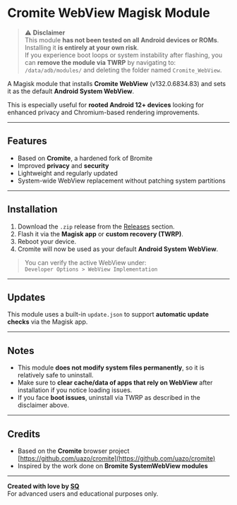 # Cromite WebView Magisk Module

> ⚠️ **Disclaimer**  
> This module **has not been tested on all Android devices or ROMs**. Installing it **is entirely at your own risk**.  
> If you experience boot loops or system instability after flashing, you can **remove the module via TWRP** by navigating to:  
> `/data/adb/modules/` and deleting the folder named `Cromite_WebView`.

A Magisk module that installs **Cromite WebView** (v132.0.6834.83) and sets it as the default **Android System WebView**.

This is especially useful for **rooted Android 12+ devices** looking for enhanced privacy and Chromium-based rendering improvements.

---

## Features

- Based on **Cromite**, a hardened fork of Bromite
- Improved **privacy** and **security**
- Lightweight and regularly updated
- System-wide WebView replacement without patching system partitions

---

## Installation

1. Download the `.zip` release from the [Releases](https://github.com/SQSh1/Cromite_Magisk_Module/releases) section.
2. Flash it via the **Magisk app** or **custom recovery (TWRP)**.
3. Reboot your device.
4. Cromite will now be used as your default **Android System WebView**.

> You can verify the active WebView under:  
> `Developer Options > WebView Implementation`

---

## Updates

This module uses a built-in `update.json` to support **automatic update checks** via the Magisk app.

---

## Notes

- This module **does not modify system files permanently**, so it is relatively safe to uninstall.
- Make sure to **clear cache/data of apps that rely on WebView** after installation if you notice loading issues.
- If you face **boot issues**, uninstall via TWRP as described in the disclaimer above.

---

## Credits

- Based on the **Cromite** browser project  
  [https://github.com/uazo/cromite](https://github.com/uazo/cromite)
- Inspired by the work done on **Bromite SystemWebView modules**

---

**Created with love by [SQ](https://github.com/SQSh1)**  
For advanced users and educational purposes only.
